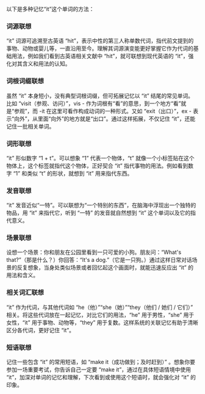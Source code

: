 以下是多种记忆“it”这个单词的方法：

### 词源联想
“it” 词源可追溯至古英语 “hit”，表示中性的第三人称单数代词，指代前文提到的事物、动物或婴儿等，一直沿用至今。理解其词源演变能更好掌握它作为代词的基础用法，例如我们看到古英语相关文献中 “hit”，就可联想到现代英语的 “it”，强化对其含义和用法的认知。

### 词根词缀联想
虽然 “it” 本身短小，没有典型词根词缀，但可拓展记忆以 “it” 结尾的常见单词。比如 “visit（参观、访问）”，vis - 作为词根有“看”的意思，到一个地方“看”就是“参观”，而 -it 在这里可看作构成动词的一种形式。又如 “exit（出口）”，ex - 表示“向外”，从里面“向外”的地方就是“出口”。通过这样拓展，不仅记住 “it”，还能记住一批相关单词。

### 词形联想
“it” 形似数字 “1 + t”。可以想象 “1” 代表一个物体，“t” 就像一个小标签贴在这个物体上，这个标签就指代这个物体，正好契合 “it” 指代事物的用法。例如看到数字 “1” 和类似 “t” 的形状，就想到 “it” 用来指代东西。

### 发音联想
“it” 发音近似“一特”。可以联想为“一个特别的东西”，在脑海中浮现出一个独特的物品，用 “it” 来指代它，听到 “一特” 的发音就自然想到 “it” 这个单词以及它的指代意义。

### 场景联想
设想一个场景：你和朋友在公园里看到一只可爱的小狗。朋友问：“What's that?”（那是什么？）你回答：“It's a dog.”（它是一只狗。）通过这样日常对话场景的反复想象，当身处类似场景或者回忆起这个画面时，就能迅速反应出 “it” 的用法和含义。

### 相关词汇联想
“it” 作为代词，与其他代词如 “he（他）”“she（她）”“they（他们 / 她们 / 它们）” 相关。将这些代词放在一起记忆，对比它们的用法，“he” 用于男性，“she” 用于女性，“it” 用于事物、动物等，“they” 用于复数。这样系统的关联记忆有助于清晰区分各代词，更好记住 “it”。

### 短语联想
记住一些包含 “it” 的常用短语，如 “make it（成功做到；及时赶到）” 。想象你要参加一场重要考试，你告诉自己一定要 “make it”，通过在具体短语情境中使用 “it”，加深对单词的记忆和理解，下次看到或使用这个短语时，就会强化对 “it” 的印象。 